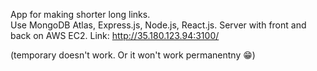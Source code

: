 App for making shorter long links.                                                                                         
Use MongoDB Atlas, Express.js, Node.js, React.js.                                                                                                              Server with front and back on AWS EC2.
Link: http://35.180.123.94:3100/

(temporary doesn't work. Or it won't work permanentny :grin:)
